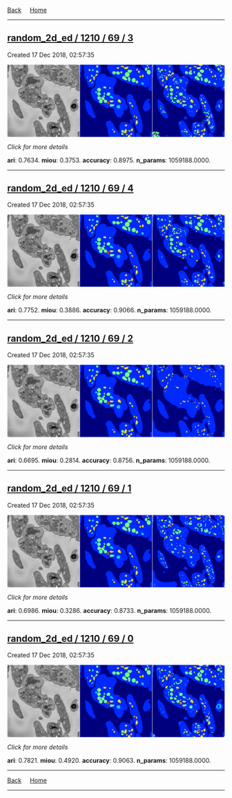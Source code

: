 
[Back](..)&nbsp;&nbsp;&nbsp;&nbsp;&nbsp;[Home](https://leapmanlab.github.io/snapshots)

---

<div class="summary"><a href="3"><h2>random_2d_ed / 1210 / 69 / 3</h2></a><p>Created 17 Dec 2018, 02:57:35
</p><a href="3"><img src="3/media/summary.png" align="center"></a><p>
<i>Click for more details</i>
</p></div>

**ari**: 0.7634. **miou**: 0.3753. **accuracy**: 0.8975. **n_params**: 1059188.0000. 

---

<div class="summary"><a href="4"><h2>random_2d_ed / 1210 / 69 / 4</h2></a><p>Created 17 Dec 2018, 02:57:35
</p><a href="4"><img src="4/media/summary.png" align="center"></a><p>
<i>Click for more details</i>
</p></div>

**ari**: 0.7752. **miou**: 0.3886. **accuracy**: 0.9066. **n_params**: 1059188.0000. 

---

<div class="summary"><a href="2"><h2>random_2d_ed / 1210 / 69 / 2</h2></a><p>Created 17 Dec 2018, 02:57:35
</p><a href="2"><img src="2/media/summary.png" align="center"></a><p>
<i>Click for more details</i>
</p></div>

**ari**: 0.6695. **miou**: 0.2814. **accuracy**: 0.8756. **n_params**: 1059188.0000. 

---

<div class="summary"><a href="1"><h2>random_2d_ed / 1210 / 69 / 1</h2></a><p>Created 17 Dec 2018, 02:57:35
</p><a href="1"><img src="1/media/summary.png" align="center"></a><p>
<i>Click for more details</i>
</p></div>

**ari**: 0.6986. **miou**: 0.3286. **accuracy**: 0.8733. **n_params**: 1059188.0000. 

---

<div class="summary"><a href="0"><h2>random_2d_ed / 1210 / 69 / 0</h2></a><p>Created 17 Dec 2018, 02:57:35
</p><a href="0"><img src="0/media/summary.png" align="center"></a><p>
<i>Click for more details</i>
</p></div>

**ari**: 0.7821. **miou**: 0.4920. **accuracy**: 0.9063. **n_params**: 1059188.0000. 

---

[Back](..)&nbsp;&nbsp;&nbsp;&nbsp;&nbsp;[Home](https://leapmanlab.github.io/snapshots)

---